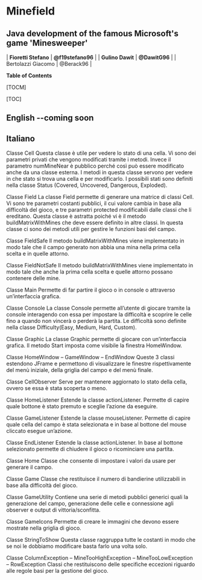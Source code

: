 # Minefield

## Java development of the famous Microsoft's game 'Minesweeper'

| **Fioretti Stefano** | **@f19stefano96** |
| **Gulino Dawit** | **@DawitG96** |
| Bertolazzi Giacomo | @Berack96 |

**Table of Contents**

[TOCM]

[TOC]

## English --coming soon

## Italiano

Classe Cell
Questa classe è utile per vedere lo stato di una cella. Vi sono dei parametri privati che vengono modificati tramite i metodi. Invece il parametro numMineNear è pubblico perché così può essere modificato anche da una classe esterna. I metodi in questa classe servono per vedere in che stato si trova una cella e per modificarlo.
I possibili stati sono definiti nella classe Status (Covered, Uncovered, Dangerous, Exploded).

Classe Field
La classe Field permette di generare una matrice di classi Cell. Vi sono tre parametri costanti pubblici, il cui valore cambia in base alla difficoltà del gioco, e tre parametri protected modificabili dalle classi che li ereditano. Questa classe è astratta poiché vi è il metodo buildMatrixWithMines che deve essere definito in altre classi. In questa classe ci sono dei metodi utili per gestire le funzioni basi del campo.

Classe FieldSafe
Il metodo buildMatrixWithMines viene implementato in modo tale che il campo generato non abbia una mina nella prima cella scelta e in quelle attorno.

Classe FieldNotSafe
Il metodo buildMatrixWithMines viene implementato in modo tale che anche la prima cella scelta e quelle attorno possano contenere delle mine.

Classe Main
Permette di far partire il gioco o in console o attraverso un’interfaccia grafica.

Classe Console
La classe Console permette all’utente di giocare tramite la console interagendo con essa per impostare la difficoltà e scoprire le celle fino a quando non vincerà o perderà la partita. Le difficoltà sono definite nella classe Difficulty(Easy, Medium, Hard, Custom).

Classe Graphic
La classe Graphic permette di giocare con un’interfaccia grafica. Il metodo Start imposta come visibile la finestra HomeWindow.

Classe HomeWindow – GameWindow – EndWindow
Queste 3 classi estendono JFrame e permettono di visualizzare le finestre rispettivamente del menù iniziale, della griglia del campo e del menù finale.

Classe CellObserver
Serve per mantenere aggiornato lo stato della cella, ovvero se essa è stata scoperta o meno.

Classe HomeListener
Estende la classe actionListener. Permette di capire quale bottone è stato premuto e sceglie l’azione da eseguire.

Classe GameListener
Estende la classe mouseListener. Permette di capire quale cella del campo è stata selezionata e in base al bottone del mouse cliccato esegue un’azione.

Classe EndListener
Estende la classe actionListener. In base al bottone selezionato permette di chiudere il gioco o ricominciare una partita.

Classe Home
Classe che consente di impostare i valori da usare per generare il campo.

Classe Game
Classe che restituisce il numero di bandierine utilizzabili in base alla difficoltà del gioco.

Classe GameUtility
Contiene una serie di metodi pubblici generici quali la generazione del campo, generazione delle celle e connessione agli observer e output di vittoria/sconfitta.

Classe GameIcons
Permette di creare le immagini che devono essere mostrate nella griglia di gioco.

Classe StringToShow
Questa classe raggruppa tutte le costanti in modo che se noi le dobbiamo modificare basta farlo una volta solo.

Classe ColumnException – MineTooHighException – MineTooLowException –
RowException
Classi che restituiscono delle specifiche eccezioni riguardo alle regole basi per la gestione del gioco.
